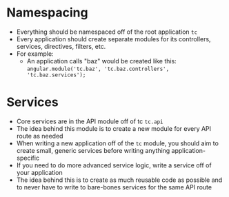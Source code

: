 # Namespacing

- Everything should be namespaced off of the root application `tc`
- Every application should create separate modules for its controllers,
  services, directives, filters, etc.
- For example:
  - An application calls "baz" would be created like this:
    `angular.module('tc.baz', 'tc.baz.controllers', 'tc.baz.services');`

# Services
- Core services are in the API module off of tc `tc.api`
- The idea behind this module is to create a new module for every API route as needed
- When writing a new application off of the `tc` module, you should aim to create small,
  generic services before writing anything application-specific
- If you need to do more advanced service logic, write a service off of your application
- The idea behind this is to create as much reusable code as possible and to never
  have to write to bare-bones services for the same API route
